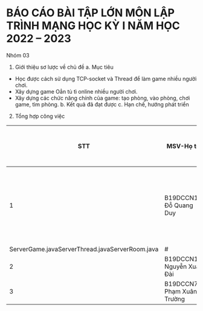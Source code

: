 # **BÁO CÁO BÀI TẬP LỚN MÔN LẬP TRÌNH MẠNG HỌC KỲ I NĂM HỌC 2022 – 2023**
Nhóm 03
1. Giới thiệu sơ lược về chủ đề
 a. Mục tiêu<space><space>
 - Học được cách sử dụng TCP-socket và Thread để làm game nhiều người chơi.
 - Xây dựng game Oẳn tù tì online nhiều người chơi.
 - Xây dựng các chức năng chính của game: tạo phòng, vào phòng, chơi game, tìm phòng.
 b. Kết quả đã đạt được<space><space>
 c. Hạn chế, hướng phát triển<space><space>
2. Tổng hợp công việc

| STT | MSV-Họ tên | Các nội dung thực hiện | Thể hiện | Ghi chú |
|---|----|---|---|----|
|1|B19DCCN136<space><space> Đỗ Quang Duy|-Từ 05/10-10/10: Khảo sát, tìm hiểu game<space><space>-Khởi tạo server|Server.java
ServerGame.java<space><space>ServerThread.java<space><space>ServerRoom.java|#|
|2|B19DCCN160 <space><space>Nguyễn Xuân Đài||||
|3|B19DCCN706 <space><space>Phạm Xuân Trường||||

